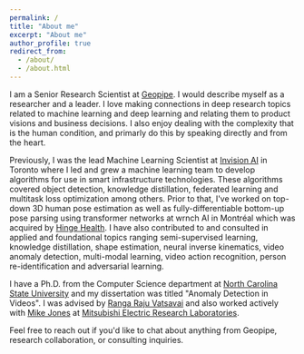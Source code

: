 ```yaml
---
permalink: /
title: "About me"
excerpt: "About me"
author_profile: true
redirect_from: 
  - /about/
  - /about.html
---
```


I am a Senior Research Scientist at [Geopipe](https://geopi.pe/#). I would describe myself as a researcher and a leader. I love making connections in deep research topics related to machine learning and deep learning and relating them to product visions and business decisions. I also enjoy dealing with the complexity that is the human condition, and primarly do this by speaking directly and from the heart.

Previously, I was the lead Machine Learning Scientist at [Invision AI](https://invision.ai/) in Toronto where I led and grew a machine learning team to develop algorithms for use in smart infrastructure technologies. These algorithms covered object detection, knowledge distillation, federated learning and multitask loss optimization among others. Prior to that, I've worked on top-down 3D human pose estimation as well as fully-differentiable bottom-up pose parsing using transformer networks at wrnch AI in Montréal which was acquired by [Hinge Health](https://www.hingehealth.com/). I have also contributed to and consulted in applied and foundational topics ranging semi-supervised learning, knowledge distillation, shape estimation, neural inverse kinematics, video anomaly detection, multi-modal learning, video action recognition, person re-identification and adversarial learning.

I have a Ph.D. from the Computer Science department at [North Carolina State University](https://www.ncsu.edu/) and my dissertation was titled "Anomaly Detection in Videos". I was advised by [Ranga Raju Vatsavai](https://rvatsavai.github.io/) and also worked actively with [Mike Jones](https://www.merl.com/people/mjones) at [Mitsubishi Electric Research Laboratories](https://merl.com/).

Feel free to reach out if you'd like to chat about anything from Geopipe, research collaboration, or consulting inquiries.
